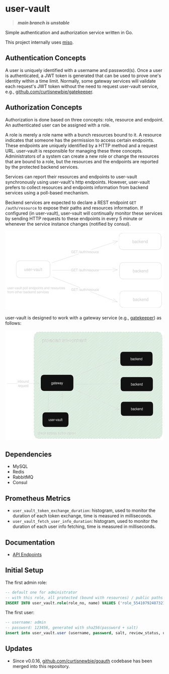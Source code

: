 # user-vault

> ***main branch is unstable***

Simple authentication and authorization service written in Go.

This project internally uses [miso](https://github.com/curtisnewbie/miso).

## Authentication Concepts

A user is uniquely identified with a username and password(s). Once a user is authenticated, a JWT token is generated that can be used to prove one's identity within a time limit. Normally, some gateway services will validate each request's JWT token without the need to request user-vault service, e.g., [github.com/curtisnewbie/gatekeeper](https://github.com/curtisnewbie/gatekeeper).

## Authorization Concepts

Authorization is done based on three concepts: role, resource and endpoint. An authenticated user can be assigned with a role.

A role is merely a role name with a bunch resources bound to it. A resource indicates that someone has the permission to access certain endpoints. These endpoints are uniquely identified by a HTTP method and a request URL. user-vault is responsible for managing these three concepts. Administrators of a system can create a new role or change the resources that are bound to a role, but the resources and the endpoints are reported by the protected backend services.

Services can report their resources and endpoints to user-vault synchronously using user-vault's http endpoints. However, user-vault prefers to collect resources and endpoints information from backend services using a poll-based mechanism.

Beckend services are expected to declare a REST endpoint `GET /auth/resource` to expose their paths and resources information. If configured (in user-vault), user-vault will continually monitor these services by sending HTTP requests to these endpoints in every 5 minute or whenever the service instance changes (notified by consul).

<img src="./doc/user-vault_polling_mechanism.png" height="250px"></img>

user-vault is designed to work with a gateway service (e.g., [gatekeeper](https://github.com/curtisnewbie/gatekeeper)) as follows:

<img src="./doc/user-vault_gateway.png" height="350px"></img>

## Dependencies

- MySQL
- Redis
- RabbitMQ
- Consul

## Prometheus Metrics

- `user_vault_token_exchange_duration`: histogram, used to monitor the duration of each token exchange, time is measured in milliseconds.
- `user_vault_fetch_user_info_duration`: histogram, used to monitor the duration of each user info fetching, time is measured in milliseconds.

## Documentation

- [API Endpoints](./doc/api.md)

## Initial Setup

The first admin role:

```sql
-- default one for administrator
-- with this role, all protected (bound with resources) / public paths can be accessed
INSERT INTO user_vault.role(role_no, name) VALUES ('role_554107924873216177918', 'Super Administrator');
```

The first user:

```sql
-- username: admin
-- password: 123456, generated with sha256(password + salt)
insert into user_vault.user (username, password, salt, review_status, user_no, role_no) values ('admin', '958d51602bbfbd18b2a084ba848a827c29952bfef170c936419b0922994c0589', '123456', 'APPROVED', 'UE1049787455160320075953', 'role_554107924873216177918');
```

## Updates

- Since v0.0.16, [github.com/curtisnewbie/goauth](https://github.com/curtisnewbie/goauth) codebase has been merged into this repository.
